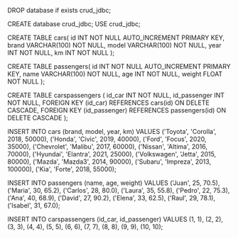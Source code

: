 DROP database if exists crud_jdbc;

CREATE database crud_jdbc;
USE crud_jdbc;

CREATE TABLE cars(
    id INT NOT NULL AUTO_INCREMENT PRIMARY KEY,
    brand VARCHAR(100) NOT NULL,
    model VARCHAR(100) NOT NULL,
    year INT NOT NULL,
    km INT NOT NULL
);

CREATE TABLE passengers(
    id INT NOT NULL AUTO_INCREMENT PRIMARY KEY,
    name VARCHAR(100) NOT NULL,
    age INT NOT NULL,
    weight FLOAT NOT NULL
);

CREATE TABLE carspassengers (
    id_car INT NOT NULL,
    id_passenger INT NOT NULL,
    FOREIGN KEY (id_car) REFERENCES cars(id) ON DELETE CASCADE,
    FOREIGN KEY (id_passenger) REFERENCES passengers(id) ON DELETE CASCADE
);

INSERT INTO cars (brand, model, year, km) VALUES
('Toyota', 'Corolla', 2018, 50000),
('Honda', 'Civic', 2019, 40000),
('Ford', 'Focus', 2020, 35000),
('Chevrolet', 'Malibu', 2017, 60000),
('Nissan', 'Altima', 2016, 70000),
('Hyundai', 'Elantra', 2021, 25000),
('Volkswagen', 'Jetta', 2015, 80000),
('Mazda', 'Mazda3', 2014, 90000),
('Subaru', 'Impreza', 2013, 100000),
('Kia', 'Forte', 2018, 55000);

INSERT INTO passengers (name, age, weight) VALUES
('Juan', 25, 70.5),
('Maria', 30, 65.2),
('Carlos', 28, 80.0),
('Laura', 35, 55.8),
('Pedro', 22, 75.3),
('Ana', 40, 68.9),
('David', 27, 90.2),
('Elena', 33, 62.5),
('Raul', 29, 78.1),
('Isabel', 31, 67.0);

INSERT INTO carspassengers (id_car, id_passenger) VALUES
(1, 1),
(2, 2),
(3, 3),
(4, 4),
(5, 5),
(6, 6),
(7, 7),
(8, 8),
(9, 9),
(10, 10);

